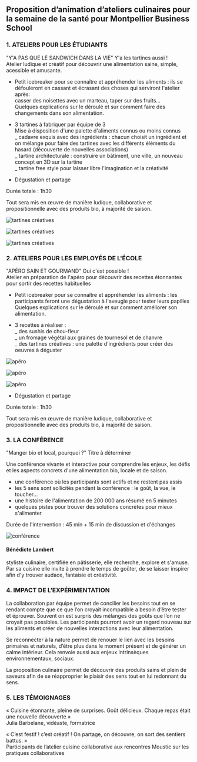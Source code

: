 ## Proposition d’animation d’ateliers culinaires pour la semaine de la santé pour Montpellier Business School




### 1.	ATELIERS POUR LES ÉTUDIANTS

"Y'A PAS QUE LE SANDWICH DANS LA VIE" Y'a les tartines aussi !  
Atelier ludique et créatif pour découvrir une alimentation saine, simple, acessible et amusante.

* Petit icebreaker pour se connaître et appréhender les aliments : ils se défouleront en cassant et écrasant des choses qui serviront l'atelier après:  
casser des noisettes avec un marteau, taper sur des fruits...  
Quelques explications sur le déroulé et sur comment faire des changements dans son alimentation.

* 3 tartines à fabriquer par équipe de 3  
Mise à disposition d'une palette d'aliments connus ou moins connus    
  _ cadavre exquis avec des ingrédients : chacun choisit un ingrédient et on mélange pour faire des tartines avec les différents éléments du hasard (découverte de nouvelles associations)  
  _ tartine architecturale : construire un bâtiment, une ville, un nouveau concept en 3D sur la tartine  
  _ tartine free style pour laisser libre l'imagination et la créativité  
  
* Dégustation et partage

Durée totale : 1h30  

Tout sera mis en œuvre de manière ludique, collaborative et propositionnelle avec des produits bio, à majorité de saison.   

![tartines créatives](https://github.com/bndct-lmbrt/ateliers/raw/master/medias/tartine-creative1.jpg)

![tartines créatives](https://github.com/bndct-lmbrt/ateliers/raw/master/medias/tartine-creative2.jpg)

![tartines créatives](https://github.com/bndct-lmbrt/ateliers/raw/master/medias/tartine-creative3.jpg)


### 2.	ATELIERS POUR LES EMPLOYÉS DE L'ÉCOLE

"APÉRO SAIN ET GOURMAND" Oui c'est possible !  
Atelier en préparation de l'apéro pour découvrir des recettes étonnantes pour sortir des recettes habituelles  
 
* Petit icebreaker pour se connaître et appréhender les aliments : les participants feront une dégustation à l'aveugle pour tester leurs papilles  
Quelques explications sur le déroulé et sur comment améliorer son alimentation.  

* 3 recettes à réaliser :  
 _ des sushis de chou-fleur  
 _ un fromage végétal aux graines de tournesol et de chanvre  
 _ des tartines créatives : une palette d'ingrédients pour créer des oeuvres à déguster   


 ![apéro](https://github.com/bndct-lmbrt/ateliers/raw/master/medias/apero1.jpg)
 
  ![apéro](https://github.com/bndct-lmbrt/ateliers/raw/master/medias/apero2.jpg)
  
   ![apéro](https://github.com/bndct-lmbrt/ateliers/raw/master/medias/apero3.jpg)
   
* Dégustation et partage  

Durée totale : 1h30  

Tout sera mis en œuvre de manière ludique, collaborative et propositionnelle avec des produits bio, à majorité de saison.    



### 3.	LA CONFÉRENCE


"Manger bio et local, pourquoi ?" Titre à déterminer  

Une conférence vivante et interactive pour comprendre les enjeux, les défis et les aspects concrets d'une alimentation bio, locale et de saison.  

* une conférence où les participants sont actifs et ne restent pas assis 
* les 5 sens sont sollicités pendant la conférence : le goût, la vue, le toucher...
* une histoire de l'alimentation de 200 000 ans résumé en 5 minutes
* quelques pistes pour trouver des solutions concrètes pour mieux s'alimenter

Durée de l'intervention : 45 min + 15 min de discussion et d'échanges  

  ![conférence](https://github.com/bndct-lmbrt/ateliers/raw/master/medias/conference.jpg)


#### Bénédicte Lambert


styliste culinaire, certifiée en pâtisserie, elle recherche, explore et s'amuse.   
Par sa cuisine elle invite à prendre le temps de goûter, de se laisser inspirer afin d'y trouver audace, fantaisie et créativité.    




### 4.	IMPACT DE L’EXPÉRIMENTATION

La collaboration par équipe permet de concilier les besoins tout en se rendant compte que ce que l’on croyait incompatible a besoin d’être tester et éprouver. Souvent on est surpris des mélanges des goûts que l’on ne croyait pas possibles. Les participants pourront avoir un regard nouveau sur les aliments et créer de nouvelles interactions avec leur alimentation.      

Se reconnecter à la nature permet de renouer le lien avec les besoins primaires et naturels, d’être plus dans le moment présent et de générer un calme intérieur. Cela renvoie aussi aux enjeux intrinsèques environnementaux, sociaux.    

La proposition culinaire permet de découvrir des produits sains et plein de saveurs afin de se réapproprier le plaisir des sens tout en lui redonnant du sens.    


### 5.	LES TÉMOIGNAGES 

« Cuisine étonnante, pleine de surprises. Goût délicieux. Chaque repas était une nouvelle découverte »    
Julia Barbelane, vidéaste, formatrice    


« C’est festif ! c’est créatif ! On partage, on découvre, on sort des sentiers battus. »    
Participants de l’atelier cuisine collaborative aux rencontres Moustic sur les pratiques collaboratives    



